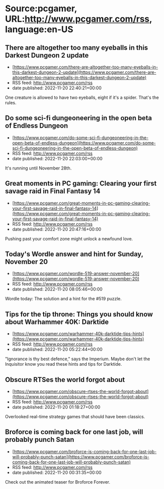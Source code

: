 # Source:pcgamer, URL:http://www.pcgamer.com/rss, language:en-US

## There are altogether too many eyeballs in this Darkest Dungeon 2 update
 - [https://www.pcgamer.com/there-are-altogether-too-many-eyeballs-in-this-darkest-dungeon-2-update](https://www.pcgamer.com/there-are-altogether-too-many-eyeballs-in-this-darkest-dungeon-2-update)
 - RSS feed: http://www.pcgamer.com/rss
 - date published: 2022-11-20 22:40:21+00:00

One creature is allowed to have two eyeballs, eight if it's a spider. That's the rules.

## Do some sci-fi dungeoneering in the open beta of Endless Dungeon
 - [https://www.pcgamer.com/do-some-sci-fi-dungeoneering-in-the-open-beta-of-endless-dungeon](https://www.pcgamer.com/do-some-sci-fi-dungeoneering-in-the-open-beta-of-endless-dungeon)
 - RSS feed: http://www.pcgamer.com/rss
 - date published: 2022-11-20 22:03:00+00:00

It's running until November 28th.

## Great moments in PC gaming: Clearing your first savage raid in Final Fantasy 14
 - [https://www.pcgamer.com/great-moments-in-pc-gaming-clearing-your-first-savage-raid-in-final-fantasy-14](https://www.pcgamer.com/great-moments-in-pc-gaming-clearing-your-first-savage-raid-in-final-fantasy-14)
 - RSS feed: http://www.pcgamer.com/rss
 - date published: 2022-11-20 20:47:16+00:00

Pushing past your comfort zone might unlock a newfound love.

## Today's Wordle answer and hint for Sunday, November 20
 - [https://www.pcgamer.com/wordle-519-answer-november-20](https://www.pcgamer.com/wordle-519-answer-november-20)
 - RSS feed: http://www.pcgamer.com/rss
 - date published: 2022-11-20 08:05:46+00:00

Wordle today: The solution and a hint for the #519 puzzle.

## Tips for the tip throne: Things you should know about Warhammer 40K: Darktide
 - [https://www.pcgamer.com/warhammer-40k-darktide-tips-hints](https://www.pcgamer.com/warhammer-40k-darktide-tips-hints)
 - RSS feed: http://www.pcgamer.com/rss
 - date published: 2022-11-20 05:22:44+00:00

"Ignorance is thy best defence," says the Imperium. Maybe don't let the Inquisitor know you read these hints and tips for Darktide.

## Obscure RTSes the world forgot about
 - [https://www.pcgamer.com/obscure-rtses-the-world-forgot-about](https://www.pcgamer.com/obscure-rtses-the-world-forgot-about)
 - RSS feed: http://www.pcgamer.com/rss
 - date published: 2022-11-20 01:18:27+00:00

Overlooked real-time strategy games that should have been classics.

## Broforce is coming back for one last job, will probably punch Satan
 - [https://www.pcgamer.com/broforce-is-coming-back-for-one-last-job-will-probably-punch-satan](https://www.pcgamer.com/broforce-is-coming-back-for-one-last-job-will-probably-punch-satan)
 - RSS feed: http://www.pcgamer.com/rss
 - date published: 2022-11-20 00:31:35+00:00

Check out the animated teaser for Broforce Forever.

